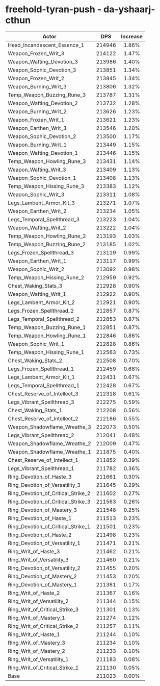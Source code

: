 # freehold-tyran-push - da-yshaarj-cthun
| Actor | DPS | Increase |
|---|:---:|:---:|
|Head_Incandescent_Essence_1|214946|1.86%|
|Weapon_Frozen_Writ_3|214122|1.47%|
|Weapon_Wafting_Devotion_3|213986|1.40%|
|Weapon_Sophic_Devotion_3|213851|1.34%|
|Weapon_Frozen_Writ_2|213845|1.34%|
|Weapon_Burning_Writ_3|213806|1.32%|
|Temp_Weapon_Buzzing_Rune_3|213787|1.31%|
|Weapon_Wafting_Devotion_2|213732|1.28%|
|Weapon_Burning_Writ_2|213626|1.23%|
|Weapon_Frozen_Writ_1|213621|1.23%|
|Weapon_Earthen_Writ_3|213546|1.20%|
|Weapon_Sophic_Devotion_2|213500|1.17%|
|Weapon_Burning_Writ_1|213449|1.15%|
|Weapon_Wafting_Devotion_1|213446|1.15%|
|Temp_Weapon_Howling_Rune_3|213431|1.14%|
|Weapon_Wafting_Writ_3|213409|1.13%|
|Weapon_Sophic_Devotion_1|213408|1.13%|
|Temp_Weapon_Hissing_Rune_3|213383|1.12%|
|Weapon_Sophic_Writ_3|213311|1.08%|
|Legs_Lambent_Armor_Kit_3|213271|1.07%|
|Weapon_Earthen_Writ_2|213234|1.05%|
|Legs_Temporal_Spellthread_3|213223|1.04%|
|Weapon_Wafting_Writ_2|213222|1.04%|
|Temp_Weapon_Howling_Rune_2|213193|1.03%|
|Temp_Weapon_Buzzing_Rune_2|213185|1.02%|
|Legs_Frozen_Spellthread_3|213119|0.99%|
|Weapon_Earthen_Writ_1|213117|0.99%|
|Weapon_Sophic_Writ_2|213092|0.98%|
|Temp_Weapon_Hissing_Rune_2|212959|0.92%|
|Chest_Waking_Stats_3|212928|0.90%|
|Weapon_Wafting_Writ_1|212922|0.90%|
|Legs_Lambent_Armor_Kit_2|212921|0.90%|
|Legs_Frozen_Spellthread_2|212857|0.87%|
|Legs_Temporal_Spellthread_2|212853|0.87%|
|Temp_Weapon_Buzzing_Rune_1|212851|0.87%|
|Temp_Weapon_Howling_Rune_1|212846|0.86%|
|Weapon_Sophic_Writ_1|212828|0.86%|
|Temp_Weapon_Hissing_Rune_1|212563|0.73%|
|Chest_Waking_Stats_2|212508|0.70%|
|Legs_Frozen_Spellthread_1|212459|0.68%|
|Legs_Lambent_Armor_Kit_1|212431|0.67%|
|Legs_Temporal_Spellthread_1|212428|0.67%|
|Chest_Reserve_of_Intellect_3|212318|0.61%|
|Legs_Vibrant_Spellthread_3|212275|0.59%|
|Chest_Waking_Stats_1|212208|0.56%|
|Chest_Reserve_of_Intellect_2|212186|0.55%|
|Weapon_Shadowflame_Wreathe_3|212073|0.50%|
|Legs_Vibrant_Spellthread_2|212041|0.48%|
|Weapon_Shadowflame_Wreathe_2|212009|0.47%|
|Weapon_Shadowflame_Wreathe_1|211875|0.40%|
|Chest_Reserve_of_Intellect_1|211852|0.39%|
|Legs_Vibrant_Spellthread_1|211782|0.36%|
|Ring_Devotion_of_Haste_3|211661|0.30%|
|Ring_Devotion_of_Versatility_3|211645|0.29%|
|Ring_Devotion_of_Critical_Strike_2|211602|0.27%|
|Ring_Devotion_of_Critical_Strike_3|211563|0.26%|
|Ring_Devotion_of_Mastery_3|211548|0.25%|
|Ring_Devotion_of_Haste_1|211513|0.23%|
|Ring_Devotion_of_Critical_Strike_1|211501|0.23%|
|Ring_Devotion_of_Haste_2|211498|0.23%|
|Ring_Devotion_of_Versatility_1|211471|0.21%|
|Ring_Writ_of_Haste_3|211462|0.21%|
|Ring_Writ_of_Versatility_3|211460|0.21%|
|Ring_Devotion_of_Versatility_2|211455|0.20%|
|Ring_Devotion_of_Mastery_2|211453|0.20%|
|Ring_Devotion_of_Mastery_1|211381|0.17%|
|Ring_Writ_of_Haste_2|211367|0.16%|
|Ring_Writ_of_Versatility_2|211344|0.15%|
|Ring_Writ_of_Critical_Strike_3|211301|0.13%|
|Ring_Writ_of_Mastery_1|211274|0.12%|
|Ring_Writ_of_Critical_Strike_2|211257|0.11%|
|Ring_Writ_of_Haste_1|211244|0.10%|
|Ring_Writ_of_Mastery_3|211234|0.10%|
|Ring_Writ_of_Mastery_2|211233|0.10%|
|Ring_Writ_of_Versatility_1|211183|0.08%|
|Ring_Writ_of_Critical_Strike_1|211130|0.05%|
|Base|211023|0.00%|
